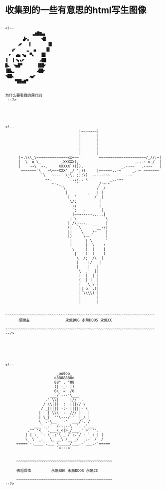 # 收集到的一些有意思的html写生图像
<pre><code>
&lt;!-- 
       　  　▃▆█▇▄▖
　 　 　 ▟◤▖　　　◥█▎
   　 ◢◤　 ▐　　　 　▐▉
　 ▗◤　　　▂　▗▖　　▕█▎
　◤　▗▅▖◥▄　▀◣　　█▊
▐　▕▎◥▖◣◤　　　　◢██
█◣　◥▅█▀　　　　▐██◤
▐█▙▂　　     　◢██◤
◥██◣　　　　◢▄◤
 　　▀██▅▇▀


为什么要看我的屎代码
 --?&gt;
 </code></pre>

</br>

<pre><code>
&lt;!--
                                 |~~~~~~~|
                                 |       |
                                 |       |
                                 |       |
                                 |       |
                                 |       |
      |~.\\\_\~~~~~~~~~~~~~~xx~~~         ~~~~~~~~~~~~~~~~~~~~~/_//;~|
      |  \  o \_         ,XXXXX),                         _..-~ o /  |
      |    ~~\  ~-.     XXXXX`)))),                 _.--~~   .-~~~   |
       ~~~~~~~`\   ~\~~~XXX' _/ ';))     |~~~~~~..-~     _.-~ ~~~~~~~
                `\   ~~--`_\~\, ;;;\)__.---.~~~      _.-~
                  ~-.       `:;;/;; \          _..-~~
                     ~-._      `''        /-~-~
                         `\              /  /
                           |         ,   | |
                            |  '        /  |
                             \/;          |
                              ;;          |
                              `;   .       |
                              |~~~-----.....|
                             | \             \
                            | /\~~--...__    |
                            (|  `\       __-\|
                            ||    \_   /~    |
                            |)     \~-'      |
                             |      | \      '
                             |      |  \    :
                              \     |  |    |
                               |    )  (    )
                                \  /;  /\  |
                                |    |/   |
                                |    |   |
                                 \  .'  ||
                                 |  |  | |
                                 (  | |  |
                                 |   \ \ |
                                 || o `.)|
                                 |`\\\\) |
                                 |       |
                                 |       |

    ~~~~~~~~~~~~~~~~~~~~~~~~~~~~~~~~~~~~~~~~~~~~~~~~~~~~~~~~~~~~~~~~~~~
      感謝主                永無BUG 永無DDOS 永無CC
    ~~~~~~~~~~~~~~~~~~~~~~~~~~~~~~~~~~~~~~~~~~~~~~~~~~~~~~~~~~~~~~~~~~~
--?&gt;


</code></pre>

</br>

<pre><code>
&lt;!--

                       _oo0oo_
                      o8888888o
                      88" . "88
                      (| -_- |)
                      0\  =  /0
                    ___/`---'\___
                  .' \\|     |// '.
                 / \\|||  :  |||// \
                / _||||| -:- |||||- \
               |   | \\\  -  /// |   |
               | \_|  ''\---/''  |_/ |
               \  .-\__  '-'  ___/-. /
             ___'. .'  /--.--\  `. .'___
          ."" '<  `.___\_<|>_/___.' >' "".
         | | :  `- \`.;`\ _ /`;.`/ - ` : | |
         \  \ `_.   \_ __\ /__ _/   .-` /  /
     =====`-.____`.___ \_____/___.-`___.-'=====
                       `=---='


     ~~~~~~~~~~~~~~~~~~~~~~~~~~~~~~~~~~~~~~~~~~~

     佛祖保佑         永無BUG 永無DDOS 永無CC

     ~~~~~~~~~~~~~~~~~~~~~~~~~~~~~~~~~~~~~~~~~~~
--?&gt;
</code></pre>
